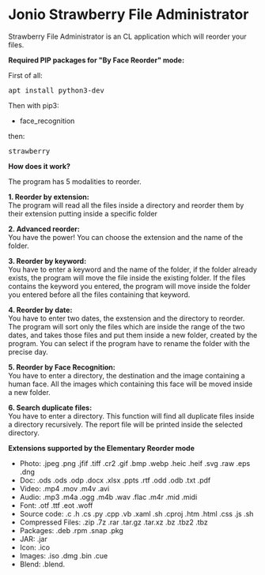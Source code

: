 # Jonio Strawberry File Administrator

Strawberry File Administrator is an CL application which will reorder your files.</br>

<b>Required PIP packages for "By Face Reorder" mode:</b>

First of all:
<pre>apt install python3-dev</pre>
Then with pip3:

- face_recognition

then:
<pre>strawberry</pre>


<b>How does it work?</b>
<p>
The program has 5 modalities to reorder. 

<b>1. Reorder by extension: </b></br>
The program will read all the files inside a directory and reorder them by their extension putting inside a specific folder

<b>2. Advanced reorder:</b></br>
You have the power! You can choose the extension and the name of the folder.

<b>3. Reorder by keyword:</b></br>
You have to enter a keyword and the name of the folder, if the folder already exists, the program will move the file inside the existing folder. If the files contains the keyword you entered, the program will move inside the folder you entered before all the files containing that keyword.</p>

<b>4. Reorder by date:</b></br>
You have to enter two dates, the exstension and the directory to reorder. The program will sort only the files which are inside the range of the two dates, and takes those files and put them inside a new folder, created by the program. You can select if the program have to rename the folder with the precise day.</p>

<b>5. Reorder by Face Recognition:</b></br>
You have to enter a directory, the destination and the image containing a human face. All the images which containing this face will be moved inside a new folder.

<b>6. Search duplicate files:</b></br>
You have to enter a directory. This function will find all duplicate files inside a directory recursively. The report file will be printed inside the selected directory.

<b>Extensions supported by the Elementary Reorder mode</b>

<ul>
  <li>Photo: .jpeg .png .jfif .tiff .cr2 .gif .bmp .webp .heic .heif .svg .raw .eps .dng</li>
    <li>Doc: .ods .ods .odp .docx .xlsx .ppts .rtf .odd .odb .txt .pdf</li>
    <li>Video: .mp4 .mov .m4v .avi </li>
    <li>Audio: .mp3 .m4a .ogg .m4b .wav .flac .m4r .mid .midi</li>
  <li>Font: .otf .ttf .eot .woff</li>
  <li>Source code: .c .h .cs .py .cpp .vb .xaml .sh .cproj .htm .html .css .js .sh</li>
  <li>Compressed Files: .zip .7z .rar .tar.gz .tar.xz .bz .tbz2 .tbz</li>
  <li>Packages: .deb .rpm .snap .pkg</li>
  <li>JAR: .jar</li>
  <li>Icon: .ico</li>
  <li>Images: .iso .dmg .bin .cue</li>
  <li>Blend: .blend. </li>
</ul>

